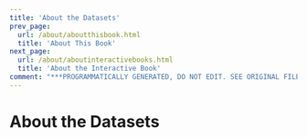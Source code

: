 ```yaml
---
title: 'About the Datasets'
prev_page:
  url: /about/aboutthisbook.html
  title: 'About This Book'
next_page:
  url: /about/aboutinteractivebooks.html
  title: 'About the Interactive Book'
comment: "***PROGRAMMATICALLY GENERATED, DO NOT EDIT. SEE ORIGINAL FILES IN /content***"
---
```

# About the Datasets